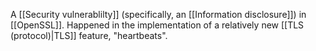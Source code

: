 A [[Security vulnerablilty]] (specifically, an [[Information disclosure]]) in [[OpenSSL]]. Happened in the implementation of a relatively new [[TLS (protocol)|TLS]] feature, "heartbeats".